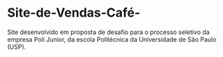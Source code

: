 # Site-de-Vendas-Café-
Site desenvolvido em proposta de desafio para o processo seletivo da empresa Poli Junior, da escola Politécnica da Universidade de São Paulo (USP). 
